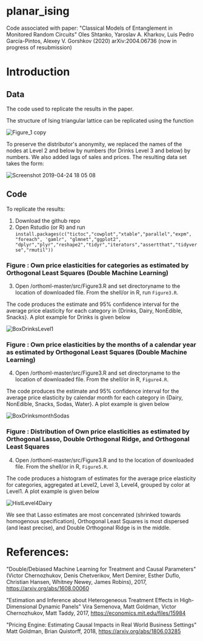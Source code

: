 # planar_ising
Code associated with paper: "Classical Models of Entanglement in Monitored Random Circuits" Oles Shtanko, Yaroslav A. Kharkov, Luis Pedro García-Pintos, Alexey V. Gorshkov (2020) arXiv:2004.06736 (now in progress of resubmission)

# Introduction
## Data

The code used to replicate the results in the paper. 

The structure of Ising triangular lattice can be replicated using the function 


![Figure_1 copy](https://user-images.githubusercontent.com/21160786/56327155-1b4b4200-6147-11e9-8837-694417ae332b.png)

To preserve the distributor's anonymity, we replaced the names of the nodes at Level 2 and below by numbers (for Drinks Level 3 and below) by numbers. We also added lags of sales and prices.  The resulting data set takes the form:

![Screenshot 2019-04-24 18 05 08](https://user-images.githubusercontent.com/21160786/56697127-e9445d80-66bb-11e9-95b6-4fb137841df2.png)



## Code

To replicate the results:

1. Download the github repo 
2. Open Rstudio (or R) and run
`install.packages(c("tictoc","cowplot","xtable","parallel","expm", "foreach", 'gamlr", "glmnet","ggplot2", "dplyr","plyr","reshape2","tidyr","iterators","assertthat","tidyverse","rmutil"))`

### Figure : Own price elasticities for categories as estimated by Orthogonal Least Squares (Double Machine Learning)
3. Open /orthoml-master/src/Figure3.R and set directoryname to the location of downloaded file. From the shell/or in R, run `Figure3.R`. 

The code produces the estimate and 95% confidence interval for the average price elasticity for each category in {Drinks, Dairy, NonEdible, Snacks}. A plot example for Drinks is given below

![BoxDrinksLevel1](https://user-images.githubusercontent.com/21160786/56698512-214d9f80-66c0-11e9-9de9-347947ac58d8.png)

### Figure : Own price elasticities by the months of a calendar year as estimated by  Orthogonal Least Squares (Double Machine Learning)

4. Open /orthoml-master/src/Figure3.R and set directoryname to the location of downloaded file. From the shell/or in R, `Figure4.R`. 

The code produces the estimate and 95% confidence interval for the average price elasticity by calendar month for each category in {Dairy, NonEdible, Snacks, Sodas, Water}. A plot example is given below

![BoxDrinksmonthSodas](https://user-images.githubusercontent.com/21160786/56698599-7f7a8280-66c0-11e9-8023-23353d600cdd.png)

### Figure : Distribution of Own price elasticities as estimated by Orthogonal Lasso, Double Orthogonal Ridge, and Orthogonal Least Squares 

4. Open /orthoml-master/src/Figure3.R and to the location of downloaded file. From the shell/or in R, `Figure5.R`. 

The code produces a histogram of estimates for the average price elasticity for categories, aggregated at Level2, Level 3, Level4, grouped by color at Level1. A plot example is given below

![HistLevel4Dairy](https://user-images.githubusercontent.com/21160786/56698604-81dcdc80-66c0-11e9-8e4c-dab2ab27f100.png)

We see that Lasso estimates are most concenrated (shrinked towards homogenous specification), Orthogonal Least Squares  is most dispersed (and least precise), and  Double Orthogonal Ridge is in the middle. 

# References:

"Double/Debiased Machine Learning for Treatment and Causal Parameters" (Victor Chernozhukov, Denis Chetverikov, Mert Demirer, Esther Duflo, Christian Hansen, Whitney Newey, James Robins), 2017, https://arxiv.org/abs/1608.00060

"Estimation and Inference about Heterogeneous Treatment Effects in High-Dimensional Dynamic Panels"
Vira Semenova, Matt Goldman, Victor Chernozhukov, Matt Taddy, 2017, https://economics.mit.edu/files/15984 

"Pricing Engine: Estimating Causal Impacts in Real World Business Settings" Matt Goldman, Brian Quistorff, 2018, https://arxiv.org/abs/1806.03285 
